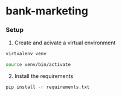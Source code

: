 # bank-marketing

### Setup

1. Create and acivate a virtual environment

```bash
virtualenv venv

source venv/bin/activate
```

2. Install the requirements

```bash
pip install -r requirements.txt
```